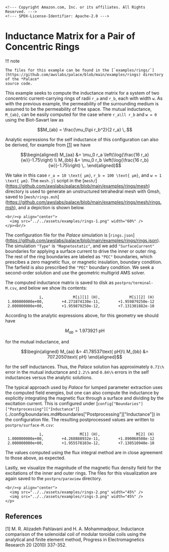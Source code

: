 ```@raw html
<!--- Copyright Amazon.com, Inc. or its affiliates. All Rights Reserved. --->
<!--- SPDX-License-Identifier: Apache-2.0 --->
```

# Inductance Matrix for a Pair of Concentric Rings

!!! note
    
    The files for this example can be found in the [`examples/rings/`]
    (https://github.com/awslabs/palace/blob/main/examples/rings) directory of the *Palace*
    source code.

This example seeks to compute the inductance matrix for a system of two concentric
current-carrying rings of radii ``r_a`` and ``r_b``, each with width ``w``. As with the
previous example, the permeability of the surrounding medium is assumed to be the
permeability of free space. The mutual inductance, ``M_{ab}``, can be easily computed for
the case where ``r_a\ll r_b`` and ``w = 0`` using the Biot-Savart law as

```math
M_{ab} = \frac{\mu_0\pi r_b^2}{2 r_a} \,.
```

Analytic expressions for the self inductance of this configuration can also be derived, for
example from [[1]](#References) we have

```math
\begin{aligned}
M_{aa} &= \mu_0 r_a \left(\log{\frac{16 r_a}{w}}-1.75\right) \\
M_{bb} &= \mu_0 r_b \left(\log{\frac{16 r_b}{w}}-1.75\right) \,.
\end{aligned}
```

We take in this case ``r_a = 10 \text{ μm}``, ``r_b = 100 \text{ μm}``, and
``w = 1 \text{ μm}``. The `mesh.jl` script in the [`mesh/`]
(https://github.com/awslabs/palace/blob/main/examples/rings/mesh) directory is used to
generate an unstructured tetrahedral mesh with Gmsh, saved to [`mesh/rings.msh`]
(https://github.com/awslabs/palace/blob/main/examples/rings/mesh/rings.msh), and a depiction
is shown below.

```@raw html
<br/><p align="center">
  <img src="../../assets/examples/rings-1.png" width="60%" />
</p><br/>
```

The configuration file for the *Palace* simulation is [`rings.json`]
(https://github.com/awslabs/palace/blob/main/examples/rings/rings.json). The simulation
`"Type"` is `"Magnetostatic"`, and we add `"SurfaceCurrent"` boundaries for applying a
surface current to drive the inner or outer ring. The rest of the ring boundaries are
labeled as `"PEC"` boundaries, which prescibes a zero magnetic flux, or magnetic
insulation, boundary condition. The farfield is also prescribed the `"PEC"` boundary
condition. We seek a second-order solution and use the geometric multigrid AMS
solver.

The computed inductance matrix is saved to disk as `postpro/terminal-M.csv`, and below we
show its contents:

```
               i,             M[i][1] (H),             M[i][2] (H)
 1.000000000e+00,        +4.271874130e-11,        +1.959879250e-12
 2.000000000e+00,        +1.959879250e-12,        +7.131301882e-10
```

According to the analytic expressions above, for this geometry we should have

```math
M_{ab} = 1.973921\text{ pH}
```

for the mutual inductance, and

```math
\begin{aligned}
M_{aa} &= 41.78537\text{ pH}\\
M_{bb} &= 707.2050\text{ pH}
\end{aligned}
```

for the self inductances. Thus, the *Palace* solution has approximately ``0.71\%`` error in
the mutual inductance and ``2.2\%`` and ``0.84\%`` errors in the self inductances versus the
analytic solutions.

The typical approach used by *Palace* for lumped parameter extraction uses the computed
field energies, but one can also compute the inductance by explicitly integrating the
magnetic flux through a surface and dividing by the excitation current. This is configured
under [`config["Boundaries"]["Postprocessing"]["Inductance"]`]
(../config/boundaries.md#boundaries["Postprocessing"]["Inductance"]) in the configuration
file. The resulting postprocessed values are written to `postpro/surface-M.csv`:

```
               i,                M[1] (H),                M[2] (H)
 1.000000000e+00,        +4.260888932e-11,        +1.890068508e-12
 2.000000000e+00,        +1.955578103e-12,        +7.130510940e-10
```

The values computed using the flux integral method are in close agreement to those above, as
expected.

Lastly, we visualize the magnitude of the magnetic flux density field for the excitations of
the inner and outer rings. The files for this visualization are again saved to the
`postpro/paraview` directory.

```@raw html
<br/><p align="center">
  <img src="../../assets/examples/rings-2.png" width="45%" />
  <img src="../../assets/examples/rings-3.png" width="45%" />
</p>
```

## References

[1] M. R. Alizadeh Pahlavani and H. A. Mohammadpour, Inductance comparison of the solenoidal
coil of modular toroidal coils using the analytical and finite element method, Progress in
Electromagnetics Research 20 (2010) 337-352.
